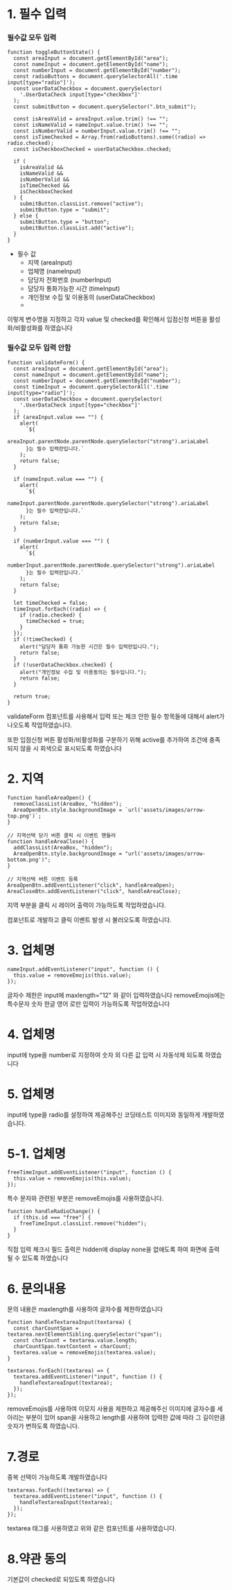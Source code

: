 # 1. 필수 입력

### 필수값 모두 입력
```
function toggleButtonState() {
  const areaInput = document.getElementById("area");
  const nameInput = document.getElementById("name");
  const numberInput = document.getElementById("number");
  const radioButtons = document.querySelectorAll('.time input[type="radio"]');
  const userDataCheckbox = document.querySelector(
    '.UserDataCheck input[type="checkbox"]'
  );
  const submitButton = document.querySelector(".btn_submit");

  const isAreaValid = areaInput.value.trim() !== "";
  const isNameValid = nameInput.value.trim() !== "";
  const isNumberValid = numberInput.value.trim() !== "";
  const isTimeChecked = Array.from(radioButtons).some((radio) => radio.checked);
  const isCheckboxChecked = userDataCheckbox.checked;

  if (
    isAreaValid &&
    isNameValid &&
    isNumberValid &&
    isTimeChecked &&
    isCheckboxChecked
  ) {
    submitButton.classList.remove("active");
    submitButton.type = "submit";
  } else {
    submitButton.type = "button";
    submitButton.classList.add("active");
  }
}
```
- 필수 값 
  - 지역 (areaInput)
  - 업체명  (nameInput)
  - 담당자 전화번호 (numberInput)
  - 담당자 통화가능한 시간 (timeInput)
  - 개인정보 수집 및 이용동의 (userDataCheckbox)
  - 
이렇게 변수명을 지정하고 각자 value 및 checked를 확인해서 입점신청 버튼을 활성화/비활성화를 하였습니다

### 필수값 모두 입력 안함

```
function validateForm() {
  const areaInput = document.getElementById("area");
  const nameInput = document.getElementById("name");
  const numberInput = document.getElementById("number");
  const timeInput = document.querySelectorAll('.time input[type="radio"]');
  const userDataCheckbox = document.querySelector(
    '.UserDataCheck input[type="checkbox"]'
  );
  if (areaInput.value === "") {
    alert(
      `${
        areaInput.parentNode.parentNode.querySelector("strong").ariaLabel
      }는 필수 입력란입니다.`
    );
    return false;
  }

  if (nameInput.value === "") {
    alert(
      `${
        nameInput.parentNode.parentNode.querySelector("strong").ariaLabel
      }는 필수 입력란입니다.`
    );
    return false;
  }

  if (numberInput.value === "") {
    alert(
      `${
        numberInput.parentNode.parentNode.querySelector("strong").ariaLabel
      }는 필수 입력란입니다.`
    );
    return false;
  }

  let timeChecked = false;
  timeInput.forEach((radio) => {
    if (radio.checked) {
      timeChecked = true;
    }
  });
  if (!timeChecked) {
    alert("담당자 통화 가능한 시간은 필수 입력란입니다.");
    return false;
  }
  if (!userDataCheckbox.checked) {
    alert("개인정보 수집 및 이용동의는 필수입니다.");
    return false;
  }

  return true;
}
```
validateForm 컴포넌트를 사용해서 입력 또는 체크 안한 필수 항목들에 대해서 alert가 나오도록 작업하였습니다.

또한 입점신청 버튼 활성화/비활성화를 구분하기 위해 active를 추가하여 조건에 충족되지 않을 시 회색으로 표시되도록 하였습니다

# 2. 지역

```
function handleAreaOpen() {
  removeClassList(AreaBox, "hidden");
  AreaOpenBtn.style.backgroundImage = `url('assets/images/arrow-top.png')`;
}

// 지역선택 닫기 버튼 클릭 시 이벤트 핸들러
function handleAreaClose() {
  addClassList(AreaBox, "hidden");
  AreaOpenBtn.style.backgroundImage = "url('assets/images/arrow-bottom.png')";
}
```

```
// 지역선택 버튼 이벤트 등록
AreaOpenBtn.addEventListener("click", handleAreaOpen);
AreaCloseBtn.addEventListener("click", handleAreaClose);
```
지역 부분을 클릭 시 레이어 출력이 가능하도록 작업하였습니다.

컴포넌트로 개발하고 클릭 이벤트 발생 시 불러오도록 하였습니다.

# 3. 업체명
```
nameInput.addEventListener("input", function () {
  this.value = removeEmojis(this.value);
});
```
글자수 제한은 input에 maxlength="12" 와 같이 입력하였습니다 
removeEmojis에는 특수문자 숫자 한글 영어 로만 입력이 가능하도록 작업하였습니다

# 4. 업체명
input에 type을 number로 지정하여 숫자 외 다른 값 입력 시 자동삭제 되도록 하였습니다

# 5. 업체명
input에 type을 radio를 설정하여 제공해주신 코딩테스트 이미지와 동일하게 개발하였습니다.

# 5-1. 업체명
```
freeTimeInput.addEventListener("input", function () {
  this.value = removeEmojis(this.value);
});
```
특수 문자와 관련된 부분은 removeEmojis를 사용하였습니다.
```
function handleRadioChange() {
  if (this.id === "free") {
    freeTimeInput.classList.remove("hidden");
  }
}
```
직접 입력 체크시 필드 출력은 hidden에 display none을 없애도록 하여 화면에 출력 될 수 있도록 하였습니다

# 6. 문의내용

문의 내용은 maxlength를 사용하여 글자수를 제한하였습니다

```
function handleTextareaInput(textarea) {
  const charCountSpan = textarea.nextElementSibling.querySelector("span");
  const charCount = textarea.value.length;
  charCountSpan.textContent = charCount;
  textarea.value = removeEmojis(textarea.value);
}
```
```
textareas.forEach((textarea) => {
  textarea.addEventListener("input", function () {
    handleTextareaInput(textarea);
  });
});
```

removeEmojis를 사용하여 이모지 사용을 제한하고 제공해주신 이미지에 글자수를 세아리는 부분이 있어 span을 사용하고 length를 사용하여 입력한 값에 따라 그 길이만큼 숫자가 변하도록 하였습니다.

# 7.경로
중복 선택이 가능하도록 개발하였습니다

```
textareas.forEach((textarea) => {
  textarea.addEventListener("input", function () {
    handleTextareaInput(textarea);
  });
});
```
textarea 태그를 사용하였고 위와 같은 컴포넌트를 사용하였습니다.

# 8.약관 동의
기본값이 checked로 되있도록 하였습니다
